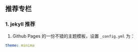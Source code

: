 ## 推荐专栏

### 1. jekyll 推荐

1. Github Pages 的一份不错的主题模板，设置 `_config.yml` 为：

```yml
theme: minima
```
